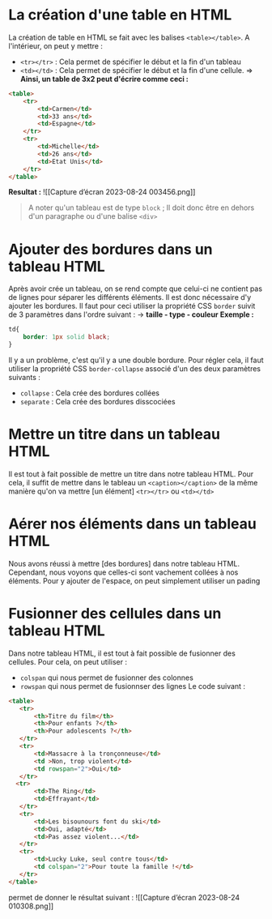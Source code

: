 # La création d'une table en HTML
La création de table en HTML se fait avec les balises `<table></table>`.
A l'intérieur, on peut y mettre :
- `<tr></tr>` : Cela permet de spécifier le début et la fin d'un tableau
- `<td></td>` : Cela permet de spécifier le début et la fin d'une cellule.
⇒ **Ainsi, un table de 3x2 peut d'écrire comme ceci :**
```html
<table>
	<tr>
		<td>Carmen</td>
		<td>33 ans</td>
		<td>Espagne</td>
	</tr>
	<tr>
		<td>Michelle</td>
		<td>26 ans</td>
		<td>Etat Unis</td>
	</tr>
</table>
```
**Resultat :**
![[Capture d’écran 2023-08-24 003456.png]]
> A noter qu'un tableau est de type `block` ; Il doit donc être en dehors d'un paragraphe ou d'une balise `<div>`






# Ajouter des bordures dans un tableau HTML
Après avoir crée un tableau, on se rend compte que celui-ci ne contient pas de lignes pour séparer les différents éléments. Il est donc nécessaire d'y ajouter les bordures.
Il faut pour ceci utiliser la propriété CSS `border` suivit de 3 paramètres dans l'ordre suivant :
→ **taille - type - couleur**
**Exemple :**
```css
td{
	border: 1px solid black;
}
```

Il y a un problème, c'est qu'il y a une double bordure. Pour régler cela, il faut utiliser la propriété CSS `border-collapse` associé d'un des deux paramètres suivants :
- `collapse` : Cela crée des bordures collées
- `separate` : Cela crée des bordures disscociées

# Mettre un titre dans un tableau HTML
Il est tout à fait possible de mettre un titre dans notre tableau HTML. Pour cela, il suffit de mettre dans le tableau un `<caption></caption>` de la même manière qu'on va mettre [un élément] `<tr></tr>` ou `<td></td>`

# Aérer nos éléments dans un tableau HTML
Nous avons réussi à mettre [des bordures] dans notre tableau HTML. Cependant, nous voyons que celles-ci sont vachement collées à nos éléments. Pour y ajouter de l'espace, on peut simplement utiliser un pading

# Fusionner des cellules dans un tableau HTML
Dans notre tableau HTML, il est tout à fait possible de fusionner des cellules. Pour cela, on peut utiliser  :
- `colspan` qui nous permet de fusionner des colonnes
- `rowspan` qui nous permet de fusionnser des lignes
Le code suivant :
```html
<table>
   <tr>
       <th>Titre du film</th>
       <th>Pour enfants ?</th>
       <th>Pour adolescents ?</th>
   </tr>
   <tr>
       <td>Massacre à la tronçonneuse</td>
       <td >Non, trop violent</td>
       <td rowspan="2">Oui</td>
   </tr>
  <tr>
       <td>The Ring</td>
       <td>Effrayant</td>
   </tr>
   <tr>
       <td>Les bisounours font du ski</td>
       <td>Oui, adapté</td>
       <td>Pas assez violent...</td>
   </tr>
   <tr>
       <td>Lucky Luke, seul contre tous</td>
       <td colspan="2">Pour toute la famille !</td>
   </tr>
</table>
```
permet de donner le résultat suivant :
![[Capture d’écran 2023-08-24 010308.png]]


